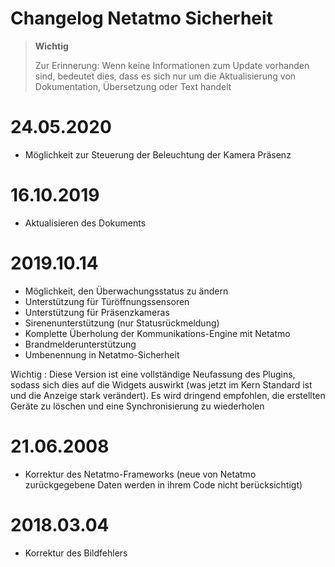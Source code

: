 # Changelog Netatmo Sicherheit

>**Wichtig**
>
>Zur Erinnerung: Wenn keine Informationen zum Update vorhanden sind, bedeutet dies, dass es sich nur um die Aktualisierung von Dokumentation, Übersetzung oder Text handelt

# 24.05.2020

- Möglichkeit zur Steuerung der Beleuchtung der Kamera Präsenz

# 16.10.2019

- Aktualisieren des Dokuments

# 2019.10.14

- Möglichkeit, den Überwachungsstatus zu ändern
- Unterstützung für Türöffnungssensoren
- Unterstützung für Präsenzkameras
- Sirenenunterstützung (nur Statusrückmeldung)
- Komplette Überholung der Kommunikations-Engine mit Netatmo
- Brandmelderunterstützung
- Umbenennung in Netatmo-Sicherheit


Wichtig : Diese Version ist eine vollständige Neufassung des Plugins, sodass sich dies auf die Widgets auswirkt (was jetzt im Kern Standard ist und die Anzeige stark verändert). Es wird dringend empfohlen, die erstellten Geräte zu löschen und eine Synchronisierung zu wiederholen

# 21.06.2008

- Korrektur des Netatmo-Frameworks (neue von Netatmo zurückgegebene Daten werden in ihrem Code nicht berücksichtigt)

# 2018.03.04

- Korrektur des Bildfehlers
